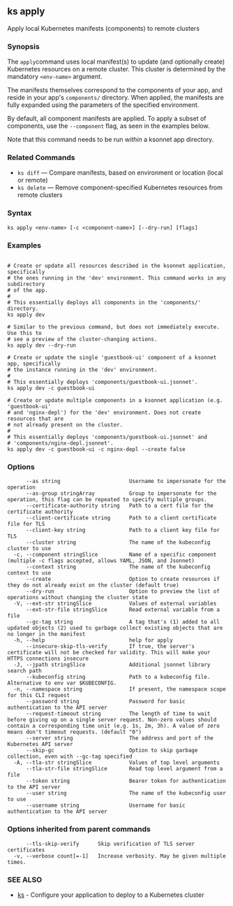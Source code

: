 ## ks apply

Apply local Kubernetes manifests (components) to remote clusters

### Synopsis


The `apply`command uses local manifest(s) to update (and optionally create)
Kubernetes resources on a remote cluster. This cluster is determined by the
mandatory `<env-name>` argument.

The manifests themselves correspond to the components of your app, and reside
in your app's `components/` directory. When applied, the manifests are fully
expanded using the parameters of the specified environment.

By default, all component manifests are applied. To apply a subset of components,
use the `--component` flag, as seen in the examples below.

Note that this command needs to be run *within* a ksonnet app directory.

### Related Commands

* `ks diff` — Compare manifests, based on environment or location (local or remote)
* `ks delete` — Remove component-specified Kubernetes resources from remote clusters

### Syntax


```
ks apply <env-name> [-c <component-name>] [--dry-run] [flags]
```

### Examples

```

# Create or update all resources described in the ksonnet application, specifically
# the ones running in the 'dev' environment. This command works in any subdirectory
# of the app.
#
# This essentially deploys all components in the 'components/' directory.
ks apply dev

# Similar to the previous command, but does not immediately execute. Use this to
# see a preview of the cluster-changing actions.
ks apply dev --dry-run

# Create or update the single 'guestbook-ui' component of a ksonnet app, specifically
# the instance running in the 'dev' environment.
#
# This essentially deploys 'components/guestbook-ui.jsonnet'.
ks apply dev -c guestbook-ui

# Create or update multiple components in a ksonnet application (e.g. 'guestbook-ui'
# and 'nginx-depl') for the 'dev' environment. Does not create resources that are
# not already present on the cluster.
#
# This essentially deploys 'components/guestbook-ui.jsonnet' and
# 'components/nginx-depl.jsonnet'.
ks apply dev -c guestbook-ui -c nginx-depl --create false

```

### Options

```
      --as string                      Username to impersonate for the operation
      --as-group stringArray           Group to impersonate for the operation, this flag can be repeated to specify multiple groups.
      --certificate-authority string   Path to a cert file for the certificate authority
      --client-certificate string      Path to a client certificate file for TLS
      --client-key string              Path to a client key file for TLS
      --cluster string                 The name of the kubeconfig cluster to use
  -c, --component stringSlice          Name of a specific component (multiple -c flags accepted, allows YAML, JSON, and Jsonnet)
      --context string                 The name of the kubeconfig context to use
      --create                         Option to create resources if they do not already exist on the cluster (default true)
      --dry-run                        Option to preview the list of operations without changing the cluster state
  -V, --ext-str stringSlice            Values of external variables
      --ext-str-file stringSlice       Read external variable from a file
      --gc-tag string                  A tag that's (1) added to all updated objects (2) used to garbage collect existing objects that are no longer in the manifest
  -h, --help                           help for apply
      --insecure-skip-tls-verify       If true, the server's certificate will not be checked for validity. This will make your HTTPS connections insecure
  -J, --jpath stringSlice              Additional jsonnet library search path
      --kubeconfig string              Path to a kubeconfig file. Alternative to env var $KUBECONFIG.
  -n, --namespace string               If present, the namespace scope for this CLI request
      --password string                Password for basic authentication to the API server
      --request-timeout string         The length of time to wait before giving up on a single server request. Non-zero values should contain a corresponding time unit (e.g. 1s, 2m, 3h). A value of zero means don't timeout requests. (default "0")
      --server string                  The address and port of the Kubernetes API server
      --skip-gc                        Option to skip garbage collection, even with --gc-tag specified
  -A, --tla-str stringSlice            Values of top level arguments
      --tla-str-file stringSlice       Read top level argument from a file
      --token string                   Bearer token for authentication to the API server
      --user string                    The name of the kubeconfig user to use
      --username string                Username for basic authentication to the API server
```

### Options inherited from parent commands

```
      --tls-skip-verify      Skip verification of TLS server certificates
  -v, --verbose count[=-1]   Increase verbosity. May be given multiple times.
```

### SEE ALSO

* [ks](ks.md)	 - Configure your application to deploy to a Kubernetes cluster

